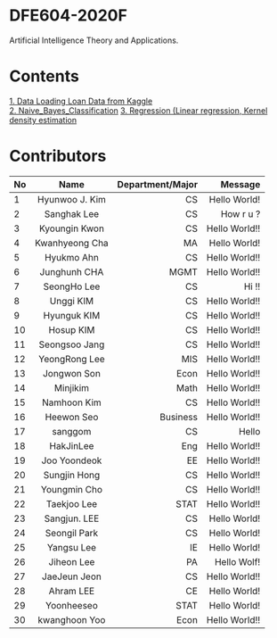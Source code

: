 # DFE604-2020F
Artificial Intelligence Theory and Applications.

# Contents
[1. Data Loading Loan Data from Kaggle](https://github.com/mlvlab/DFE604-2020F/blob/master/1_Data_Loading_Loan_Data_from_Kaggle.ipynb)  
[2. Naive_Bayes_Classification](https://github.com/mlvlab/DFE604-2020F/blob/master/2_Naive_Bayes_Classification.ipynb)
[3. Regression (Linear regression, Kernel density estimation](https://github.com/mlvlab/DFE604-2020F/blob/master/3.%20Regression.ipynb)


# Contributors
| No            | Name           | Department/Major | Message           |
| ------------- |:--------------:| ----------------:|------------------:|
| 1             | Hyunwoo J. Kim | CS               | Hello World!      |
| 2             | Sanghak Lee    | CS               | How r u ?         |
| 3             | Kyoungin Kwon  | CS               | Hello World!!     |
| 4             | Kwanhyeong Cha | MA               | Hello World!      |
| 5             | Hyukmo Ahn     | CS               | Hello World!!     |
| 6             | Junghunh CHA   | MGMT             | Hello World!!     |
| 7             | SeongHo Lee    | CS               | Hi !!             |
| 8             | Unggi KIM      | CS               | Hello World!!     |
| 9             | Hyunguk KIM    | CS               | Hello World!!     |
| 10            | Hosup KIM      | CS               | Hello World!!     |
| 11            | Seongsoo Jang  | CS               | Hello World!!     |
| 12            | YeongRong Lee  | MIS              | Hello World!!     |
| 13            | Jongwon Son    | Econ             | Hello World!!     |
| 14            | Minjikim       | Math             | Hello World!!     |
| 15            | Namhoon Kim    | CS               | Hello World!!     |
| 16            | Heewon Seo     | Business         | Hello World!!     |
| 17            | sanggom        | CS               | Hello             |
| 18            | HakJinLee      | Eng              | Hello World!!     |
| 19            | Joo Yoondeok   | EE               | Hello World!!     |
| 20            | Sungjin Hong   | CS               | Hello World!!     |
| 21            | Youngmin Cho   | CS               | Hello World!!     |
| 22            | Taekjoo Lee    | STAT             | Hello World!!     |
| 23            | Sangjun. LEE   | CS               | Hello World!      |
| 24            | Seongil Park   | CS               | Hello World!      |
| 25            | Yangsu Lee     | IE               | Hello World!      |
| 26            | Jiheon Lee     | PA               | Hello Wolf!       |
| 27            | JaeJeun Jeon   | CS               | Hello World!!     |
| 28            | Ahram LEE      | CE               | Hello World!      |
| 29            | Yoonheeseo     | STAT             | Hello World!      |
| 30            | kwanghoon Yoo  | Econ             | Hello World!!     |


